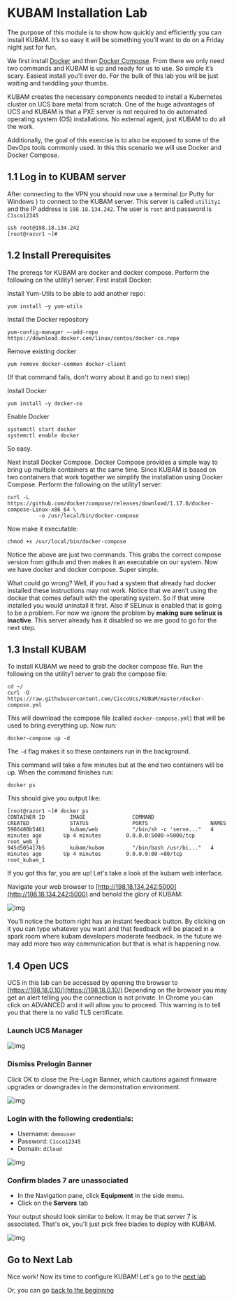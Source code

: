 # KUBAM Installation Lab

The purpose of this module is to show how quickly and efficiently you can install KUBAM. It’s so easy it will be something you’ll want to do on a Friday night just for fun.  
We first install [Docker](https://docker.com) and then [Docker Compose](https://docs.docker.com/compose/).  From there we only need two commands and KUBAM is up and ready for us to use.  So simple it’s scary.  Easiest install you’ll ever do.  For the bulk of this lab you will be just waiting and twiddling your thumbs.
 KUBAM creates the necessary components needed to install a Kubernetes cluster on UCS bare metal from scratch.  One of the huge advantages of UCS and KUBAM is that a PXE server is not required to do automated operating system (OS) installations.  No external agent, just KUBAM to do all the work.  
Additionally, the goal of this exercise is to also be exposed to some of the DevOps tools commonly used. In this this scenario we will use Docker and Docker Compose.

## 1.1 Log in to KUBAM server

After connecting to the VPN you should now use a terminal (or Putty for Windows ) to connect to the KUBAM server.  This server is called ```utility1``` and the IP address is ```198.18.134.242```.  The user is ```root``` and password is ```C1sco12345```

```
ssh root@198.18.134.242
[root@razor1 ~]#
```
## 1.2 Install Prerequisites

The prereqs for KUBAM are docker and docker compose.  Perform the following on the utility1 server.  First install Docker:Install Yum-Utils to be able to add another repo:```
yum install –y yum-utils 
```
Install the Docker repository

```yum-config-manager –-add-repo https://download.docker.com/linux/centos/docker-ce.repo
```

Remove existing docker

```
yum remove docker-common docker-client
```
(If that command fails, don't worry about it and go to next step)

Install Docker

```
yum install –y docker-ce```

Enable Docker

```systemctl start dockersystemctl enable docker```
So easy. 

Next install Docker Compose.  Docker Compose provides a simple way to bring up multiple containers at the same time.  Since KUBAM is based on two containers that work together we simplify the installation using Docker Compose.  Perform the following on the utility1 server:

```
curl -L https://github.com/docker/compose/releases/download/1.17.0/docker-compose-Linux-x86_64 \		  -o /usr/local/bin/docker-compose
```

Now make it executable:

```chmod +x /usr/local/bin/docker-compose```

Notice the above are just two commands. This grabs the correct compose version from github and then makes it an executable on our system.  Now we have docker and docker compose.  Super simple.  What could go wrong?  Well, if you had a system that already had docker installed these instructions may not work.  Notice that we aren’t using the docker that comes default with the operating system.  So if that were installed you would uninstall it first.  Also if SELinux is enabled that is going to be a problem.  For now we ignore the problem by __making sure selinux is inactive__.  This server already has it disabled so we are good to go for the next step.  

## 1.3 Install KUBAM

To install KUBAM we need to grab the docker compose file.  Run the following on the utility1 server to grab the compose file: 

```
cd ~/
curl -O https://raw.githubusercontent.com/CiscoUcs/KUBaM/master/docker-compose.yml 
```
This will download the compose file (called ```docker-compose.yml```) that will be used to bring everything up.  Now run: 

```
docker-compose up -d
```
The ```-d``` flag makes it so these containers run in the background. 

This command will take a few minutes but at the end two containers will be up.  When the command finishes run: 

```
docker ps
```

This should give you output like:

```
[root@razor1 ~]# docker ps
CONTAINER ID        IMAGE               COMMAND                  CREATED             STATUS              PORTS                    NAMES
5966480b5461        kubam/web           "/bin/sh -c 'serve..."   4 minutes ago       Up 4 minutes        0.0.0.0:5000->5000/tcp   root_web_1
945d505417b5        kubam/kubam         "/bin/bash /usr/bi..."   4 minutes ago       Up 4 minutes        0.0.0.0:80->80/tcp       root_kubam_1
```

If you got this far, you are up!  Let's take a look at the kubam web interface.  

Navigate your web browser to [http://198.18.134.242:5000](http://198.18.134.242:5000) and behold the glory of KUBAM:

![img](../images/kubam01.png)

You'll notice the bottom right has an instant feedback button.  By clicking on it you can type whatever you want and that feedback will be placed in a spark room where kubam developers moderate feedback.  In the future we may add more two way communication but that is what is happening now. 

## 1.4 Open UCS

UCS in this lab can be accessed by opening the browser to [https://198.18.0.10/](https://198.18.0.10/)  Depending on the browser you may get an alert telling you the connection is not private.  In Chrome you can click on ADVANCED and it will allow you to proceed.  This warning is to tell you that there is no valid TLS certificate. 

### Launch UCS Manager

![img](../images/UCS01.png)

### Dismiss Prelogin Banner

Click OK to close the Pre-Login Banner, which cautions against firmware upgrades or downgrades in the demonstration environment.

![img](../images/UCS02.png)

### Login with the following credentials:

* Username: ```demouser```
* Password: ```C1sco12345```
* Domain: ```dCloud```

![img](../images/UCS03.png)

### Confirm blades 7 are unassociated

* In the Navigation pane, click __Equipment__ in the side menu.
* Click on the __Servers__ tab

Your output should look similar to below.  It may be that server 7 is associated.  That's ok, you'll just pick free blades to deploy with KUBAM. 

![img](../images/UCS04.png)

## Go to Next Lab

Nice work!  Now its time to configure KUBAM!  Let's go to the [next lab](./menus.md)

Or, you can go [back to the beginning](../README.md)





